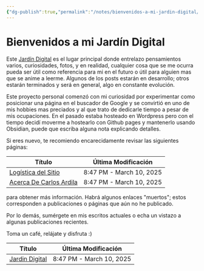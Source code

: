 ```yaml
---
{"dg-publish":true,"permalink":"/notes/bienvenidos-a-mi-jardin-digital/","title":"Bienvenidos a mi Jardín Digital","tags":["page","gardenEntry"],"created":"2025-03-10T08:08:23.222-05:00","updated":"2025-03-10T20:57:01.644-05:00"}
---
```


# Bienvenidos a mi Jardín Digital

Este [Jardín Digital](<Jardin Digital.md>) es el lugar principal donde entrelazo pensamientos varios, curiosidades, fotos, y en realidad, cualquier cosa que se me ocurra pueda ser útil como referencia para mi en el futuro o útil para alguien mas que se anime a leerme. Algunos de los posts estarán en desarrollo; otros estarán terminados y será en general, algo en constante evolución.

Este proyecto personal comenzó con mi curiosidad por experimentar como posicionar una página en el buscador de Google y se convirtió en uno de mis hobbies mas preciados y al que trato de dedicarle tiempo a pesar de mis ocupaciones. En el pasado estaba hosteado en Wordpress pero con el tiempo decidí moverme a hostearlo con Github pages y mantenerlo usando Obsidian, puede que escriba alguna nota explicando detalles.

Si eres nuevo, te recomiendo encarecidamente revisar las siguientes páginas:

<div><table class="dataview table-view-table"><thead class="table-view-thead"><tr class="table-view-tr-header"><th class="table-view-th"><span>Título</span></th><th class="table-view-th"><span>Última Modificación</span></th></tr></thead><tbody class="table-view-tbody"><tr><td><span><a data-tooltip-position="top" aria-label="Notes/Logística del Sitio.md" data-href="Notes/Logística del Sitio.md" href="Notes/Logística del Sitio.md" class="internal-link" target="_blank" rel="noopener nofollow">Logística del Sitio</a></span></td><td>8:47 PM - March 10, 2025</td></tr><tr><td><span><a data-tooltip-position="top" aria-label="Notes/Acerca De Carlos Ardila.md" data-href="Notes/Acerca De Carlos Ardila.md" href="Notes/Acerca De Carlos Ardila.md" class="internal-link" target="_blank" rel="noopener nofollow">Acerca De Carlos Ardila</a></span></td><td>8:47 PM - March 10, 2025</td></tr></tbody></table></div>



para obtener más información. Habrá algunos enlaces "muertos"; estos corresponden a publicaciones o páginas que aún no he publicado.

Por lo demás, sumérgete en mis escritos actuales o echa un vistazo a algunas publicaciones recientes.

Toma un café, relájate y disfruta :)


<div><table class="dataview table-view-table"><thead class="table-view-thead"><tr class="table-view-tr-header"><th class="table-view-th"><span>Título</span></th><th class="table-view-th"><span>Última Modificación</span></th></tr></thead><tbody class="table-view-tbody"><tr><td><span><a data-tooltip-position="top" aria-label="Notes/Jardin Digital.md" data-href="Notes/Jardin Digital.md" href="Notes/Jardin Digital.md" class="internal-link" target="_blank" rel="noopener nofollow">Jardin Digital</a></span></td><td>8:47 PM - March 10, 2025</td></tr></tbody></table></div>


